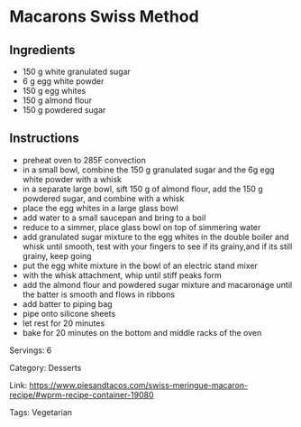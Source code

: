 # Macarons Swiss Method

## Ingredients

- 150 g white granulated sugar
- 6 g egg white powder
- 150 g egg whites
- 150 g almond flour
- 150 g powdered sugar

## Instructions

- preheat oven to 285F convection
- in a small bowl, combine the 150 g granulated sugar and the 6g egg white powder with a whisk
- in a separate large bowl, sift 150 g of almond flour, add the 150 g powdered sugar, and combine with a whisk
- place the egg whites in a large glass bowl
- add water to a small saucepan and bring to a boil
- reduce to a simmer, place glass bowl on top of simmering water
- add granulated sugar mixture to the egg whites in the double boiler and whisk until smooth, test with your fingers to see if its grainy,and if its still grainy, keep going
- put the egg white mixture in the bowl of an electric stand mixer
- with the whisk attachment, whip until stiff peaks form
- add the almond flour and powdered sugar mixture and macaronage until the batter is smooth and flows in ribbons
- add batter to piping bag
- pipe onto silicone sheets
- let rest for 20 minutes
- bake for 20 minutes on the bottom and middle racks of the oven

Servings: 6

Category: Desserts

Link: https://www.piesandtacos.com/swiss-meringue-macaron-recipe/#wprm-recipe-container-19080

Tags: Vegetarian

